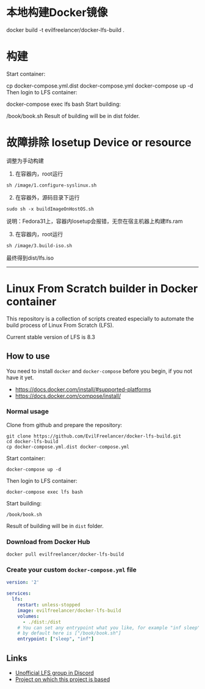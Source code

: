 # 本地构建Docker镜像
docker build -t evilfreelancer/docker-lfs-build .

# 构建
Start container:

cp docker-compose.yml.dist docker-compose.yml
docker-compose up -d
Then login to LFS container:

docker-compose exec lfs bash
Start building:

/book/book.sh
Result of building will be in dist folder.


# 故障排除 losetup Device or resource
调整为手动构建
1. 在容器内，root运行
```
sh /image/1.configure-syslinux.sh
```
2. 在容器外，源码目录下运行
```
sudo sh -x buildImageOnHostOS.sh
```
说明：Fedora31上，容器内losetup会报错，无奈在宿主机器上构建lfs.ram

3. 在容器内，root运行
```
sh /image/3.build-iso.sh
```

最终得到dist/lfs.iso


---

# Linux From Scratch builder in Docker container

This repository is a collection of scripts created especially to
automate the build process of Linux From Scratch (LFS).

Current stable version of LFS is 8.3

## How to use

You need to install `docker` and `docker-compose` before you begin,
if you not have it yet.

* https://docs.docker.com/install/#supported-platforms
* https://docs.docker.com/compose/install/

### Normal usage

Clone from github and prepare the repository:

    git clone https://github.com/EvilFreelancer/docker-lfs-build.git
    cd docker-lfs-build
    cp docker-compose.yml.dist docker-compose.yml

Start container:

    docker-compose up -d

Then login to LFS container:

    docker-compose exec lfs bash

Start building:

    /book/book.sh

Result of building will be in `dist` folder.

### Download from Docker Hub

    docker pull evilfreelancer/docker-lfs-build

### Create your custom `docker-compose.yml` file

```yml
version: '2'

services:
  lfs:
    restart: unless-stopped
    image: evilfreelancer/docker-lfs-build
    volumes:
      - ./dist:/dist
    # You can set any entrypoint what you like, for example "inf sleep"
    # by default here is ["/book/book.sh"]
    entrypoint: ["sleep", "inf"]
```

## Links

* [Unofficial LFS group in Discord](https://discord.gg/NUSW8yF)
* [Project on which this project is based](https://github.com/reinterpretcat/lfs)
